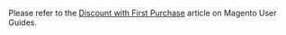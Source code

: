 Please refer to the&nbsp;<a href="https://docs.magento.com/m2/ee/user_guide/marketing/price-rule-discount-first-purchase.html" target="_self">Discount with First Purchase</a> article on Magento User Guides.&nbsp;